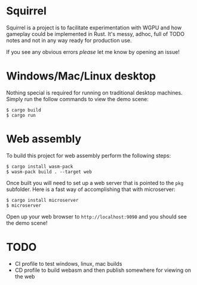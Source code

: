 # Squirrel
Squirrel is a project is to facilitate experimentation with WGPU and how gameplay
could be implemented in Rust. It's messy, adhoc, full of TODO notes and not in any way
ready for production use.

If you see any obvious errors _please_ let me know by opening an issue!

# Windows/Mac/Linux desktop
Nothing special is required for running on traditional desktop machines. Simply
run the follow commands to view the demo scene:

```
$ cargo build
$ cargo run
```

# Web assembly
To build this project for web assembly perform the following steps:
```
$ cargo install wasm-pack
$ wasm-pack build . --target web
```

Once built you will need to set up a web server that is pointed to the `pkg`
subfolder. Here is a fast way of accomplishing that with microserver:

```
$ cargo install microserver 
$ microserver
```

Open up your web browser to `http://localhost:9090` and you should see the
demo scene!

# TODO
- CI profile to test windows, linux, mac builds
- CD profile to build webasm and then publish somewhere for viewing on the web